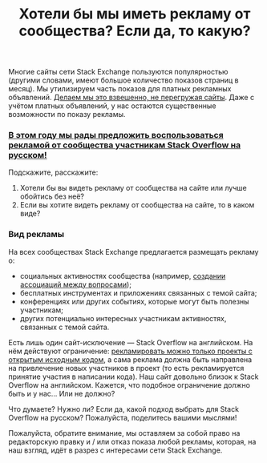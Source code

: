 ﻿---
title: "Хотели бы мы иметь рекламу от сообщества? Если да, то какую?"
se.owner.user_id: 6
se.owner.display_name: "Nicolas Chabanovsky"
se.owner.link: "https://ru.meta.stackoverflow.com/users/6/nicolas-chabanovsky"
se.link: "https://ru.meta.stackoverflow.com/questions/10301/%d0%a5%d0%be%d1%82%d0%b5%d0%bb%d0%b8-%d0%b1%d1%8b-%d0%bc%d1%8b-%d0%b8%d0%bc%d0%b5%d1%82%d1%8c-%d1%80%d0%b5%d0%ba%d0%bb%d0%b0%d0%bc%d1%83-%d0%be%d1%82-%d1%81%d0%be%d0%be%d0%b1%d1%89%d0%b5%d1%81%d1%82%d0%b2%d0%b0-%d0%95%d1%81%d0%bb%d0%b8-%d0%b4%d0%b0-%d1%82%d0%be-%d0%ba%d0%b0%d0%ba%d1%83%d1%8e"
se.question_id: 10301
se.post_type: question
se.score: 2
---
<p>Многие сайты сети Stack Exchange пользуются популярностью (другими словами, имеют большое количество показов страниц в месяц). Мы утилизируем часть показов для платных рекламных объявлений. <a href="https://stackoverflow.blog/2009/03/25/responsible-advertising-feed-a-programmer/">Делаем мы это взвешенно, не перегружая сайты</a>. Даже с учётом платных объявлений, у нас остаются существенные возможности по показу рекламы. </p>

<h3><a href="https://stackoverflow.blog/2011/05/31/community-promotion-ads/">В этом году мы рады предложить воспользоваться рекламой от сообщества участникам Stack Overflow на русском!</a></h3>

<p>Подскажите, расскажите:</p>

<ol>
<li>Хотели бы вы видеть рекламу от сообщества на сайте или лучше обойтись без неё?</li>
<li>Если вы хотите видеть рекламу от сообщества на сайте, то в каком виде?</li>
</ol>

<h3>Вид рекламы</h3>

<p>На всех сообществах Stack Exchange предлагается размещать рекламу о:</p>

<ul>
<li>социальных активностях сообщества (например, <a href="https://ru.meta.stackoverflow.com/q/4857/6">создании ассоциаций между вопросами</a>);</li>
<li>бесплатных инструментах и приложениях связанных с темой сайта;</li>
<li>конференциях или других событиях, которые могут быть полезны участникам;</li>
<li>других потенциально интересных участникам активностях, связанных с темой сайта.</li>
</ul>

<p>Есть лишь один сайт-исключение — Stack Overflow на английском. На нём действуют ограничение: <a href="https://stackoverflow.blog/2009/12/19/free-vote-based-advertising-for-open-source-projects/">рекламировать можно только проекты с открытым исходным кодом</a>, а сама реклама должна быть направлена на привлечение новых участников в проект (то есть рекламируется принятие участия в написании кода). Наш сайт довольно близок к Stack Overflow на английском. Кажется, что подобное ограничение должно быть и у нас… Или не должно?</p>

<p>Что думаете? Нужно ли? Если да, какой подход выбрать для Stack Overflow на русском? Пожалуйста, поделитесь вашими мыслями!</p>

<p>Пожалуйста, обратите внимание, мы оставляем за собой право на редакторскую правку и / или отказ показа любой рекламы, которая, на наш взгляд, идёт в разрез с интересами сети Stack Exchange. </p>
